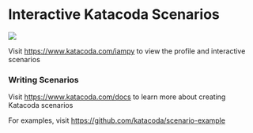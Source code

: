 # Interactive Katacoda Scenarios

[![](http://shields.katacoda.com/katacoda/iampy/count.svg)](https://www.katacoda.com/iampy "Get your profile on Katacoda.com")

Visit https://www.katacoda.com/iampy to view the profile and interactive scenarios

### Writing Scenarios
Visit https://www.katacoda.com/docs to learn more about creating Katacoda scenarios

For examples, visit https://github.com/katacoda/scenario-example
